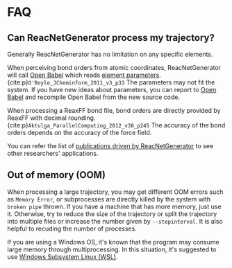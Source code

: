 # FAQ

## Can ReacNetGenerator process my trajectory?

Generally ReacNetGenerator has no limitation on any specific elements.

When perceiving bond orders from atomic coordinates, ReacNetGenerator will call [Open Babel][openbabel] which reads [element parameters](https://github.com/openbabel/openbabel/blob/2f34bda337d7ddefa8f2bebfc23931a63e45241f/src/elementtable.h).{cite:p}`O'Boyle_JCheminform_2011_v3_p33`
The parameters may not fit the system.
If you have new ideas about parameters, you can report to [Open Babel][openbabel] and recompile Open Babel from the new source code.

When processing a ReaxFF bond file, bond orders are directly provided by ReaxFF with decimal rounding.{cite:p}`Aktulga_ParallelComputing_2012_v38_p245`
The accuracy of the bond orders depends on the accuracy of the force field.

You can refer the list of [publications driven by ReacNetGenerator](https://njzjz.win/reacnetgenerator/) to see other researchers' applications.

## Out of memory (OOM)

When processing a large trajectory, you may get different OOM errors such as `Memory Error`, or subprocesses are directly killed by the system with `broken pipe` thrown.
If you have a machine that has more memory, just use it.
Otherwise, try to reduce the size of the trajectory or split the trajectory into multiple files or increase the number given by `--stepinterval`.
It is also helpful to recuding the number of processes.

If you are using a Windows OS, it's known that the program may consume large memory through multiprocessing.
In this situation, it's suggested to use [Windows Subsystem Linux (WSL)](https://docs.microsoft.com/windows/wsl).

[openbabel]: https://github.com/openbabel/openbabel
